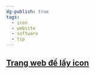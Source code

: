 ```yaml
---
dg-publish: true
tags:
  - icon
  - website
  - software
  - tip
---
```



## [Trang web để lấy icon](https://icons8.com/icons/set/AUTOCAD)